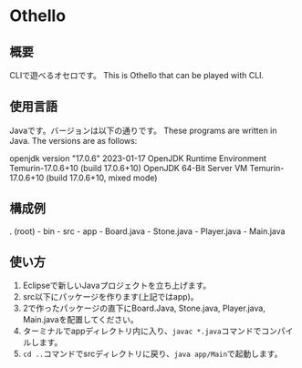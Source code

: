 # Othello

## 概要
CLIで遊べるオセロです。
This is Othello that can be played with CLI.

## 使用言語
Javaです。バージョンは以下の通りです。
These programs are written in Java. The versions are as follows:

openjdk version "17.0.6" 2023-01-17
OpenJDK Runtime Environment Temurin-17.0.6+10 (build 17.0.6+10)
OpenJDK 64-Bit Server VM Temurin-17.0.6+10 (build 17.0.6+10, mixed mode)

## 構成例
. (root)
      - bin
      - src
            - app
                  - Board.java
                  - Stone.java
                  - Player.java
                  - Main.java

## 使い方
1. Eclipseで新しいJavaプロジェクトを立ち上げます。
2. src以下にパッケージを作ります(上記ではapp)。
3. 2で作ったパッケージの直下にBoard.Java, Stone.java, Player.java, Main.javaを配置してください。
4. ターミナルでappディレクトリ内に入り、```javac *.java```コマンドでコンパイルします。
5. ```cd ..```コマンドでsrcディレクトリに戻り、```java app/Main```で起動します。
